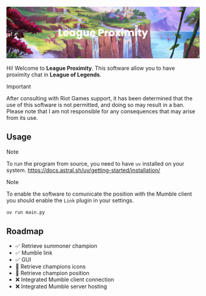 ![Banner](assets/banner.png)

Hi! Welcome to **League Proximity**. This software allow you to have proximity chat in **League of Legends**.

> [!IMPORTANT]
> After consulting with Riot Games support, it has been determined that the use of this software is not permitted, and doing so may result in a ban. Please note that I am not responsible for any consequences that may arise from its use.

## Usage

> [!NOTE]
> To run the program from source, you need to have `uv` installed on your system.
> https://docs.astral.sh/uv/getting-started/installation/

> [!NOTE]
> To enable the software to comunicate the position with the Mumble client you should enable the `Link` plugin in your settings. 

```bash
uv run main.py
```

## Roadmap

- ✅ Retrieve summoner champion
- ✅ Mumble link
- ✅ GUI
- 🚧 Retrieve champions icons
- 🚧 Retrieve champion position
- ❌ Integrated Mumble client connection
- ❌ Integrated Mumble server hosting
